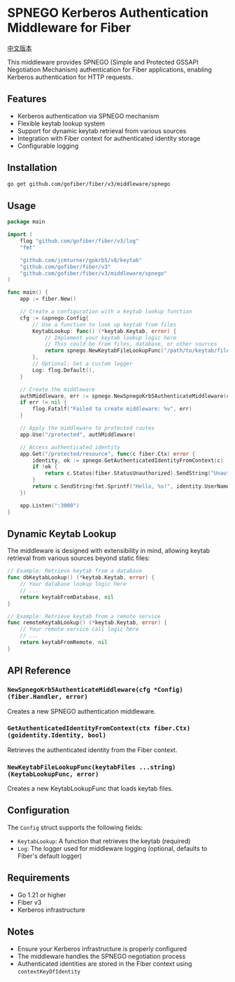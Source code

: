 # SPNEGO Kerberos Authentication Middleware for Fiber

[中文版本](README.zh-CN.md)

This middleware provides SPNEGO (Simple and Protected GSSAPI Negotiation Mechanism) authentication for Fiber applications, enabling Kerberos authentication for HTTP requests.

## Features

- Kerberos authentication via SPNEGO mechanism
- Flexible keytab lookup system
- Support for dynamic keytab retrieval from various sources
- Integration with Fiber context for authenticated identity storage
- Configurable logging

## Installation

```bash
go get github.com/gofiber/fiber/v3/middleware/spnego
```

## Usage

```go
package main

import (
    flog "github.com/gofiber/fiber/v3/log"
    "fmt"

    "github.com/jcmturner/gokrb5/v8/keytab"
    "github.com/gofiber/fiber/v3"
    "github.com/gofiber/fiber/v3/middleware/spnego"
)

func main() {
    app := fiber.New()

    // Create a configuration with a keytab lookup function
    cfg := &spnego.Config{
        // Use a function to look up keytab from files
        KeytabLookup: func() (*keytab.Keytab, error) {
            // Implement your keytab lookup logic here
            // This could be from files, database, or other sources
            return spnego.NewKeytabFileLookupFunc("/path/to/keytab/file.keytab")
        },
        // Optional: Set a custom logger
        Log: flog.Default(),
    }

    // Create the middleware
    authMiddleware, err := spnego.NewSpnegoKrb5AuthenticateMiddleware(cfg)
    if err != nil {
        flog.Fatalf("Failed to create middleware: %v", err)
    }

    // Apply the middleware to protected routes
    app.Use("/protected", authMiddleware)

    // Access authenticated identity
    app.Get("/protected/resource", func(c fiber.Ctx) error {
        identity, ok := spnego.GetAuthenticatedIdentityFromContext(c)
        if !ok {
            return c.Status(fiber.StatusUnauthorized).SendString("Unauthorized")
        }
        return c.SendString(fmt.Sprintf("Hello, %s!", identity.UserName()))
    })

    app.Listen(":3000")
}
```

## Dynamic Keytab Lookup

The middleware is designed with extensibility in mind, allowing keytab retrieval from various sources beyond static files:

```go
// Example: Retrieve keytab from a database
func dbKeytabLookup() (*keytab.Keytab, error) {
    // Your database lookup logic here
    // ...
    return keytabFromDatabase, nil
}

// Example: Retrieve keytab from a remote service
func remoteKeytabLookup() (*keytab.Keytab, error) {
    // Your remote service call logic here
    // ...
    return keytabFromRemote, nil
}
```

## API Reference

### `NewSpnegoKrb5AuthenticateMiddleware(cfg *Config) (fiber.Handler, error)`

Creates a new SPNEGO authentication middleware.

### `GetAuthenticatedIdentityFromContext(ctx fiber.Ctx) (goidentity.Identity, bool)`

Retrieves the authenticated identity from the Fiber context.

### `NewKeytabFileLookupFunc(keytabFiles ...string) (KeytabLookupFunc, error)`

Creates a new KeytabLookupFunc that loads keytab files.

## Configuration

The `Config` struct supports the following fields:

- `KeytabLookup`: A function that retrieves the keytab (required)
- `Log`: The logger used for middleware logging (optional, defaults to Fiber's default logger)

## Requirements

- Go 1.21 or higher
- Fiber v3
- Kerberos infrastructure

## Notes

- Ensure your Kerberos infrastructure is properly configured
- The middleware handles the SPNEGO negotiation process
- Authenticated identities are stored in the Fiber context using `contextKeyOfIdentity`
